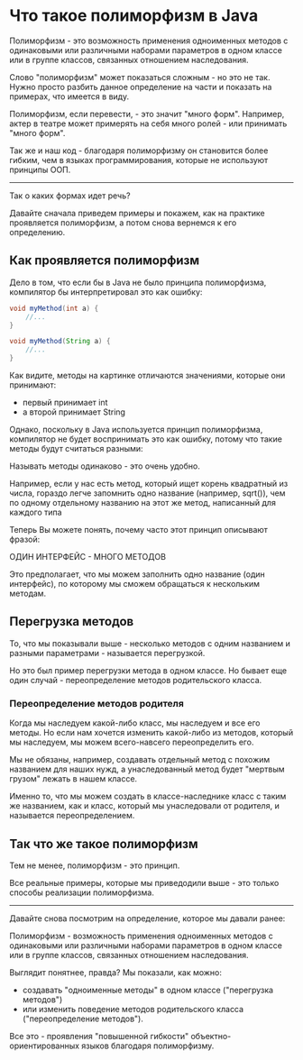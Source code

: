 # Что такое полиморфизм в Java

Полиморфизм - это возможность применения одноименных методов 
с одинаковыми или различными наборами параметров в одном классе
или в группе классов, связанных отношением наследования.

Слово "полиморфизм" может показаться сложным - но это не так. 
Нужно просто разбить данное определение на части и показать на примерах, 
что имеется в виду. 

Полиморфизм, если перевести, - это значит "много форм". 
Например, актер в театре может примерять на себя много ролей - или принимать "много форм".

Так же и наш код - благодаря полиморфизму он становится более гибким, 
чем в языках программирования, которые не используют принципы ООП.
___
Так о каких формах идет речь? 

Давайте сначала приведем примеры и покажем, 
как на практике проявляется полиморфизм, а потом снова вернемся к его определению.

## Как проявляется полиморфизм
Дело в том, что если бы в Java не было принципа полиморфизма, 
компилятор бы интерпретировал это как ошибку:

```java
void myMethod(int a) {
    //...
}
```

```java
void myMethod(String a) {
    //...
}
```

Как видите, методы на картинке отличаются значениями, которые они принимают:

- первый принимает int 
- а второй принимает String

Однако, поскольку в  Java используется принцип полиморфизма, 
компилятор не будет воспринимать это как ошибку, 
потому что такие методы будут считаться разными:

Называть методы одинаково - это очень удобно. 

Например, если у нас есть метод, который ищет корень квадратный из числа, 
гораздо легче запомнить одно название (например, sqrt()), 
чем по одному отдельному названию на этот же метод, написанный для каждого типа

Теперь Вы можете понять, почему часто этот принцип описывают фразой:

ОДИН ИНТЕРФЕЙС - МНОГО МЕТОДОВ

Это предполагает, что мы можем заполнить одно название (один интерфейс),
по которому мы сможем обращаться к нескольким методам.

## Перегрузка методов

То, что мы показывали выше - несколько методов с одним названием 
и разными параметрами - называется перегрузкой. 

Но это был пример перегрузки метода в одном классе. 
Но бывает еще один случай - переопределение методов родительского класса.

### Переопределение методов родителя

Когда мы наследуем какой-либо класс, мы наследуем и все его методы. 
Но если нам хочется изменить какой-либо из методов, 
который мы наследуем, мы можем всего-навсего переопределить его. 

Мы не обязаны, например, создавать отдельный метод с похожим названием для наших нужд,
а унаследованный метод будет "мертвым грузом" лежать в нашем классе.

Именно то, что мы можем создать в классе-наследнике класс с таким же названием, 
как и класс, который мы унаследовали от родителя, и называется переопределением.



## Так что же такое полиморфизм

Тем не менее, полиморфизм - это принцип.

Все реальные примеры, которые мы приведодили выше - это только способы реализации полиморфизма.

___

Давайте снова посмотрим на определение, 
которое мы давали ранее:

Полиморфизм - возможность применения одноименных методов 
с одинаковыми или различными наборами параметров в одном классе
или в группе классов, связанных отношением наследования.



Выглядит понятнее, правда? Мы показали, как можно:

- создавать "одноименные методы" в одном классе ("перегрузка методов")
- или изменить поведение методов родительского класса ("переопределение методов").

Все это - проявления "повышенной гибкости" объектно-ориентированных языков благодаря полиморфизму.



